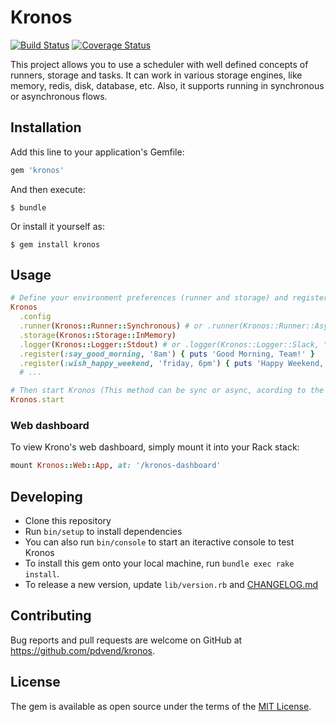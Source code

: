 # Kronos
[![Build Status](https://semaphoreci.com/api/v1/pdvend/kronos/branches/master/badge.svg)](https://semaphoreci.com/pdvend/kronos)
[![Coverage Status](https://coveralls.io/repos/github/pdvend/kronos/badge.svg?branch=master)](https://coveralls.io/github/pdvend/kronos?branch=master)

This project allows you to use a scheduler with well defined concepts of runners, storage and tasks. It can work in various storage engines, like memory, redis, disk, database, etc. Also, it supports running in synchronous or asynchronous flows.

## Installation

Add this line to your application's Gemfile:

```ruby
gem 'kronos'
```

And then execute:

`$ bundle`

Or install it yourself as:

`$ gem install kronos`


## Usage

```ruby
# Define your environment preferences (runner and storage) and register your tasks
Kronos
  .config
  .runner(Kronos::Runner::Synchronous) # or .runner(Kronos::Runner::Asynchronous)
  .storage(Kronos::Storage::InMemory)
  .logger(Kronos::Logger::Stdout) # or .logger(Kronos::Logger::Slack, "Your Slack Webhook URL here")
  .register(:say_good_morning, '8am') { puts 'Good Morning, Team!' }
  .register(:wish_happy_weekend, 'friday, 6pm') { puts 'Happy Weekend, Team!' }
  # ...

# Then start Kronos (This method can be sync or async, acording to the runner you selected)
Kronos.start
```

### Web dashboard
To view Krono's web dashboard, simply mount it into your Rack stack:
```ruby
mount Kronos::Web::App, at: '/kronos-dashboard'
```

## Developing
- Clone this repository
- Run `bin/setup` to install dependencies
- You can also run `bin/console` to start an iteractive console to test Kronos
- To install this gem onto your local machine, run `bundle exec rake install`.
- To release a new version, update `lib/version.rb` and [CHANGELOG.md](/CHANGELOG.md)

## Contributing

Bug reports and pull requests are welcome on GitHub at https://github.com/pdvend/kronos.

## License

The gem is available as open source under the terms of the [MIT License](http://opensource.org/licenses/MIT).
